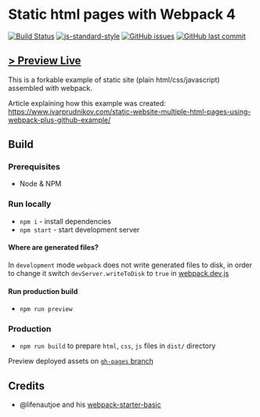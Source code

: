 Static html pages with Webpack 4
================================

[![Build Status](https://travis-ci.org/ivarprudnikov/webpack-static-html-pages.svg?branch=master)](https://travis-ci.org/ivarprudnikov/webpack-static-html-pages)
[![js-standard-style](https://img.shields.io/badge/code%20style-standard-brightgreen.svg)](http://standardjs.com)
[![GitHub issues](https://img.shields.io/github/issues/ivarprudnikov/webpack-static-html-pages.svg)](https://github.com/ivarprudnikov/webpack-static-html-pages/issues)
[![GitHub last commit](https://img.shields.io/github/last-commit/ivarprudnikov/webpack-static-html-pages.svg)](https://github.com/ivarprudnikov/webpack-static-html-pages/commits/master)

[> Preview Live](https://ivarprudnikov.github.io/webpack-static-html-pages/)
--------------------------------

This is a forkable example of static site (plain html/css/javascript) 
assembled with webpack.

Article explaining how this example was created: https://www.ivarprudnikov.com/static-website-multiple-html-pages-using-webpack-plus-github-example/

## Build

### Prerequisites

- Node & NPM

### Run locally

- `npm i` - install dependencies
- `npm start` - start development server

#### Where are generated files?

In `development` mode `webpack` does not write generated files to disk, in order to change it 
switch `devServer.writeToDisk` to `true` in [webpack.dev.js](./webpack.dev.js)

#### Run production build

- `npm run preview` 

### Production

- `npm run build` to prepare `html`, `css`, `js` files in `dist/` directory

Preview deployed assets on [`gh-pages` branch](https://github.com/ivarprudnikov/webpack-static-html-pages/tree/gh-pages)

## Credits

- @lifenautjoe and his [webpack-starter-basic](https://github.com/lifenautjoe/webpack-starter-basic)
